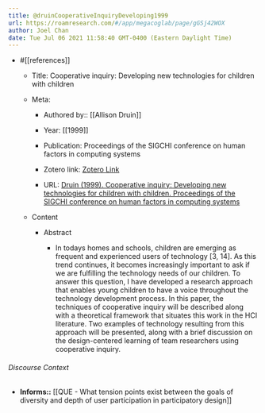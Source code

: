 ```yaml
---
title: @druinCooperativeInquiryDeveloping1999
url: https://roamresearch.com/#/app/megacoglab/page/gGSj42WOX
author: Joel Chan
date: Tue Jul 06 2021 11:58:40 GMT-0400 (Eastern Daylight Time)
---
```


- #[[references]]

    - Title: Cooperative inquiry: Developing new technologies for children with children

    - Meta:

        - Authored by:: [[Allison Druin]]

        - Year: [[1999]]

        - Publication: Proceedings of the SIGCHI conference on human factors in computing systems

        - Zotero link: [Zotero Link](zotero://select/items/7_8TA8ZNKN)

        - URL: [Druin (1999). Cooperative inquiry: Developing new technologies for children with children. Proceedings of the SIGCHI conference on human factors in computing systems](https://doi.org/10.1145/302979.303166)

    - Content

        - Abstract

            - In todays homes and schools, children are emerging as frequent and experienced users of technology [3, 14]. As this trend continues, it becomes increasingly important to ask if we are fulfilling the technology needs of our children. To answer this question, I have developed a research approach that enables young children to have a voice throughout the technology development process. In this paper, the techniques of cooperative inquiry will be described along with a theoretical framework that situates this work in the HCI literature. Two examples of technology resulting from this approach will be presented, along with a brief discussion on the design-centered learning of team researchers using cooperative inquiry.

###### Discourse Context

- **Informs::** [[QUE - What tension points exist between the goals of diversity and depth of user participation in participatory design]]
